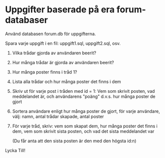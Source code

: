 # Uppgifter baserade på era forum-databaser

Använd databasen forum.db för uppgifterna.

Spara varje uppgift i en fil: uppgift1.sql, uppgift2.sql, osv.

1. Vilka trådar gjorda av användaren beerit?

2. Hur många trådar är gjorda av användaren beerit?

3. Hur många poster finns i tråd 1?

4. Lista alla trådar och hur många poster det finns i dem

5. Skriv ut för varje post i tråden med id = 1: Vem som skrivit posten, vad meddelandet är, och användarens "poäng" d.v.s. hur många poster de gjort

6. Sortera användare enligt hur många poster de gjort, för varje användare, välj: namn, antal trådar skapade, antal poster 

7. För varje tråd, skriv: vem som skapat dem, hur många poster det finns i dem, vem som skrivit sista posten, och vad det sista meddelandet var

   (Du får anta att den sista posten är den med den högsta id:n)

Lycka Till!
